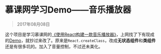 # 慕课网学习Demo——音乐播放器

> 2017年08月08日

这个项目是学习慕课网的[《使用React构建一款音乐播放器》](http://www.imooc.com/learn/868)，上网找了下有现成的[Demo](http://blog.csdn.net/lecepin/article/details/54865083)，就抄过来改了。原来是`React.createClass`，改成**无状态组件**和**类组件**还是有很多坑的。加入了音量控制，不过还未美化。